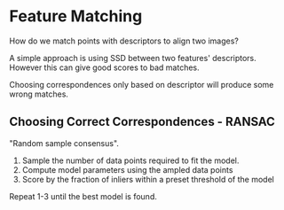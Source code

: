 # Feature Matching

How do we match points with descriptors to align two images?

A simple approach is using SSD between two features' descriptors. However this can give good scores to bad matches. 

Choosing correspondences only based on descriptor will produce some wrong matches.

## Choosing Correct Correspondences - RANSAC

"Random sample consensus". 

1. Sample the number of data points required to fit the model.
2. Compute model parameters using the ampled data points
3. Score by the fraction of inliers within a preset threshold of the model

Repeat 1-3 until the best model is found.